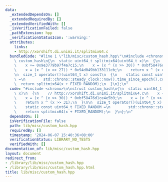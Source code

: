 ```yaml
---
data:
  _extendedDependsOn: []
  _extendedRequiredBy: []
  _extendedVerifiedWith: []
  _isVerificationFailed: false
  _pathExtension: hpp
  _verificationStatusIcon: ':warning:'
  attributes:
    links:
    - http://xorshift.di.unimi.it/splitmix64.c
  bundledCode: "#line 1 \"lib/misc/custom_hash.hpp\"\n#include <chrono>\n\nstruct\
    \ custom_hash\n{\n  static uint64_t splitmix64(uint64_t x)\n  {\n    // http://xorshift.di.unimi.it/splitmix64.c\n\
    \    x += 0x9e3779b97f4a7c15;\n    x = (x ^ (x >> 30)) * 0xbf58476d1ce4e5b9;\n\
    \    x = (x ^ (x >> 27)) * 0x94d049bb133111eb;\n    return x ^ (x >> 31);\n  }\n\
    \n  size_t operator()(uint64_t x) const\n  {\n    static const uint64_t FIXED_RANDOM\
    \ =\n        std::chrono::steady_clock::now().time_since_epoch().count();\n  \
    \  return splitmix64(x + FIXED_RANDOM);\n  }\n};\n"
  code: "#include <chrono>\n\nstruct custom_hash\n{\n  static uint64_t splitmix64(uint64_t\
    \ x)\n  {\n    // http://xorshift.di.unimi.it/splitmix64.c\n    x += 0x9e3779b97f4a7c15;\n\
    \    x = (x ^ (x >> 30)) * 0xbf58476d1ce4e5b9;\n    x = (x ^ (x >> 27)) * 0x94d049bb133111eb;\n\
    \    return x ^ (x >> 31);\n  }\n\n  size_t operator()(uint64_t x) const\n  {\n\
    \    static const uint64_t FIXED_RANDOM =\n        std::chrono::steady_clock::now().time_since_epoch().count();\n\
    \    return splitmix64(x + FIXED_RANDOM);\n  }\n};\n"
  dependsOn: []
  isVerificationFile: false
  path: lib/misc/custom_hash.hpp
  requiredBy: []
  timestamp: '2024-06-07 15:40:36+08:00'
  verificationStatus: LIBRARY_NO_TESTS
  verifiedWith: []
documentation_of: lib/misc/custom_hash.hpp
layout: document
redirect_from:
- /library/lib/misc/custom_hash.hpp
- /library/lib/misc/custom_hash.hpp.html
title: lib/misc/custom_hash.hpp
---
```

